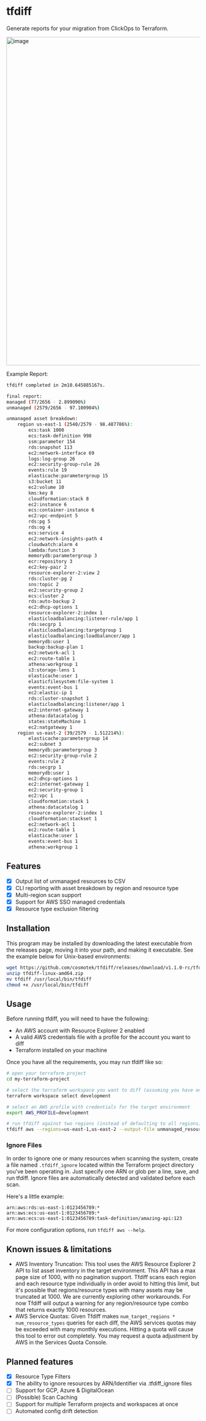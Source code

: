 # tfdiff
Generate reports for your migration from ClickOps to Terraform.

<img width="855" alt="image" src="https://github.com/cosmotek/tfdiff/assets/54327825/a100f92e-0583-4e18-81be-977b1d025eab">

Example Report:
```sh
tfdiff completed in 2m10.645885167s.

final report:
managed (77/2656 - 2.899096%)
unmanaged (2579/2656 - 97.100904%)

unmanaged asset breakdown:
	region us-east-1 (2540/2579 - 98.487786%):
		ecs:task 1000
		ecs:task-definition 998
		ssm:parameter 154
		rds:snapshot 113
		ec2:network-interface 69
		logs:log-group 26
		ec2:security-group-rule 26
		events:rule 19
		elasticache:parametergroup 15
		s3:bucket 11
		ec2:volume 10
		kms:key 8
		cloudformation:stack 8
		ec2:instance 6
		ecs:container-instance 6
		ec2:vpc-endpoint 5
		rds:pg 5
		rds:og 4
		ecs:service 4
		ec2:network-insights-path 4
		cloudwatch:alarm 4
		lambda:function 3
		memorydb:parametergroup 3
		ecr:repository 3
		ec2:key-pair 2
		resource-explorer-2:view 2
		rds:cluster-pg 2
		sns:topic 2
		ec2:security-group 2
		ecs:cluster 2
		rds:auto-backup 2
		ec2:dhcp-options 1
		resource-explorer-2:index 1
		elasticloadbalancing:listener-rule/app 1
		rds:secgrp 1
		elasticloadbalancing:targetgroup 1
		elasticloadbalancing:loadbalancer/app 1
		memorydb:user 1
		backup:backup-plan 1
		ec2:network-acl 1
		ec2:route-table 1
		athena:workgroup 1
		s3:storage-lens 1
		elasticache:user 1
		elasticfilesystem:file-system 1
		events:event-bus 1
		ec2:elastic-ip 1
		rds:cluster-snapshot 1
		elasticloadbalancing:listener/app 1
		ec2:internet-gateway 1
		athena:datacatalog 1
		states:stateMachine 1
		ec2:natgateway 1
	region us-east-2 (39/2579 - 1.512214%):
		elasticache:parametergroup 14
		ec2:subnet 3
		memorydb:parametergroup 3
		ec2:security-group-rule 2
		events:rule 2
		rds:secgrp 1
		memorydb:user 1
		ec2:dhcp-options 1
		ec2:internet-gateway 1
		ec2:security-group 1
		ec2:vpc 1
		cloudformation:stack 1
		athena:datacatalog 1
		resource-explorer-2:index 1
		cloudformation:stackset 1
		ec2:network-acl 1
		ec2:route-table 1
		elasticache:user 1
		events:event-bus 1
		athena:workgroup 1
```

## Features
- [x] Output list of unmanaged resources to CSV
- [x] CLI reporting with asset breakdown by region and resource type
- [x] Multi-region scan support
- [x] Support for AWS SSO managed credentials
- [x] Resource type exclusion filtering

## Installation

This program may be installed by downloading the latest executable from the releases page, moving it into your path, and making it executable. See the example below for Unix-based environments:
```sh
wget https://github.com/cosmotek/tfdiff/releases/download/v1.1.0-rc/tfdiff-linux-amd64.zip
unzip tfdiff-linux-amd64.zip
mv tfdiff /usr/local/bin/tfdiff
chmod +x /usr/local/bin/tfdiff
```

## Usage

Before running tfdiff, you will need to have the following:
- An AWS account with Resource Explorer 2 enabled
- A valid AWS credentials file with a profile for the account you want to diff
- Terraform installed on your machine

Once you have all the requirements, you may run tfdiff like so:
```sh
# open your terraform project
cd my-terraform-project

# select the terraform workspace you want to diff (assuming you have one)
terraform workspace select development

# select an AWS profile with credentials for the target environment
export AWS_PROFILE=development

# run tfdiff against two regions (instead of defaulting to all regions), outputing the list of unmanaged resources to a csv file
tfdiff aws --regions=us-east-1,us-east-2 --output-file unmanaged_resources.csv
```

### Ignore Files

In order to ignore one or many resources when scanning the system, create a file named `.tfdiff_ignore` located within the Terraform project directory you've been operating in. Just specify one ARN or glob per a line, save, and run tfdiff. Ignore files are automatically detected and validated before each scan.

Here's a little example:
```
arn:aws:rds:us-east-1:0123456789:*
arn:aws:ecs:us-east-1:0123456789:*
arn:aws:ecs:us-east-1:0123456789:task-definition/amazing-api:123
```

For more configuration options, run `tfdiff aws --help`.

## Known issues & limitations

- AWS Inventory Truncation:
This tool uses the AWS Resource Explorer 2 API to list asset inventory in the target environment. This API has a max page size of 1000, with no pagination support. Tfdiff scans each region and each resource type individually in order avoid to hitting this limit, but it's possible that regions/resource types with many assets may be truncated at 1000. We are currently exploring other workarounds. For now Tfdiff will output a warning for any region/resource type combo that returns exactly 1000 resources.
- AWS Service Quotas:
Given Tfdiff makes `num_target_regions * num_resource_types` queries for each diff, the AWS services quotas may be exceeded with many monthly executions. Hitting a quota will cause this tool to error out completely. You may request a quota adjustment by AWS in the Services Quota Console.

## Planned features

- [x] Resource Type Filters
- [x] The ability to ignore resources by ARN/Identifier via .tfdiff_ignore files
- [ ] Support for GCP, Azure & DigitalOcean
- [ ] (Possible) Scan Caching
- [ ] Support for multiple Terraform projects and workspaces at once
- [ ] Automated config drift detection
